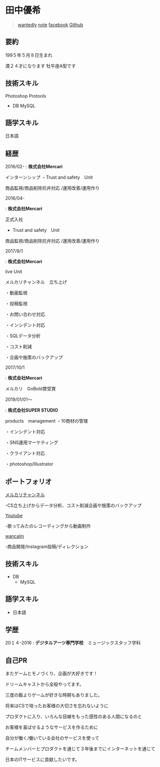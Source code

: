 # 田中優希


 > [wantedly](https://www.wantedly.com/users/49281110)
 > [note](https://note.mu/tanakosan0508)
 >[facebook](https://www.facebook.com/profile.php?id=100005865303362)
 >[Github](https://github.com/tanakosan0508)

## 要約
199５年５月８日生まれ

満２４才になります
牡牛座A型です

## 技術スキル
Photoshop
Protools
     
+ DB
 MySQL

## 語学スキル

日本語


## 経歴

2016/02-
: **株式会社Mercari** 

インターンシップ
・Trust and safety　Unit

商品監視/商品削除抗弁対応
/運用改善/運用作り

 2016/04-
 
 : **株式会社Mercari** 
 
正式入社

+ Trust and safety　Unit

商品監視/商品削除抗弁対応
/運用改善/運用作り

2017/9/1

 : **株式会社Mercari** 
 
 live Unit
 
メルカリチャンネル　立ち上げ

・動画監視

・投稿監視

・お問い合わせ対応

・インシデント対応

・SQLデータ分析

・コスト削減

・企画や施策のバックアップ

2017/10/1

 : **株式会社Mercari** 
 
メルカリ　GoBold賞受賞

2019/01/01〜

 : **株式会社SUPER STUDIO** 
 
 products　management
 ・10商材の管理
 
 ・インシデント対応
 
 ・SNS運用マーケティング
 
 ・クライアント対応
 
 ・photoshop/Illustrator
 
## ポートフォリオ

[メルカリチャンネル](https://www.mercari.com/jp/mercari-channel/)

-CS立ち上げからデータ分析、コスト削減企画や施策のバックアップ

[Youtube](https://www.youtube.com/channel/UCXOTgkhh_Smrr32e5RO1hyA)

-歌ってみたのレコーディングから動画制作

[wancalm](https://www.instagram.com/wan_calm/)

-商品開発/Instagram投稿/ディレクション

## 技術スキル

 + DB
    - MySQL

## 語学スキル

+ 日本語
   

## 学歴

20１４-2016
:   **デジタルアーツ専門学校**　ミュージックスタッフ学科 



## 自己PR
またゲームとモノづくり、企画が大好きです！

ドリームキャストから全般やってます。

三度の飯よりゲームが好きな時期もありました。

将来はCSで培ったお客様の大切さを忘れないように

プロダクトに入り、いろんな目線をもった感性のある人間になるのと

お客様を喜ばせるようなサービスを作るために

自分が働く/働いている会社のサービスを使って

チームメンバーとプロダクトを通じて３年後までにインターネットを通じて

日本のITサービスに貢献したいです。



